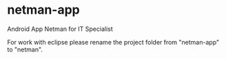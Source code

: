 netman-app
==========

Android App Netman for IT Specialist

For work with eclipse please rename the project folder from "netman-app" to "netman".

